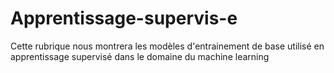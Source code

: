 # Apprentissage-supervis-e
Cette rubrique nous montrera les modèles d'entrainement de base utilisé en apprentissage supervisé dans le domaine du machine learning
